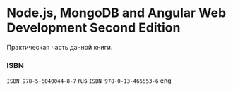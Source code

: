 # Node.js, MongoDB and Angular Web Development Second Edition

Практическая часть данной книги.

### ISBN
`ISBN 978-5-6040044-8-7` rus
`ISBN 978-0-13-465553-6` eng